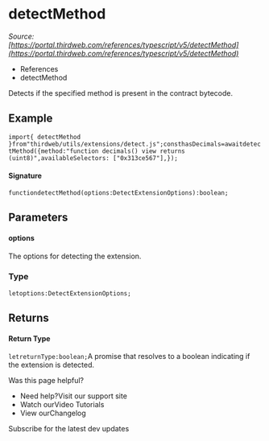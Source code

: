 # detectMethod

*Source: [https://portal.thirdweb.com/references/typescript/v5/detectMethod](https://portal.thirdweb.com/references/typescript/v5/detectMethod)*

* References
* detectMethod

Detects if the specified method is present in the contract bytecode.

## Example

`import{ detectMethod }from"thirdweb/utils/extensions/detect.js";consthasDecimals=awaitdetectMethod({method:"function decimals() view returns (uint8)",availableSelectors: ["0x313ce567"],});`
#### Signature

`functiondetectMethod(options:DetectExtensionOptions):boolean;`
## Parameters

#### options

The options for detecting the extension.

### Type

`letoptions:DetectExtensionOptions;`
## Returns

#### Return Type

`letreturnType:boolean;`A promise that resolves to a boolean indicating if the extension is detected.

Was this page helpful?

* Need help?Visit our support site
* Watch ourVideo Tutorials
* View ourChangelog

Subscribe for the latest dev updates

